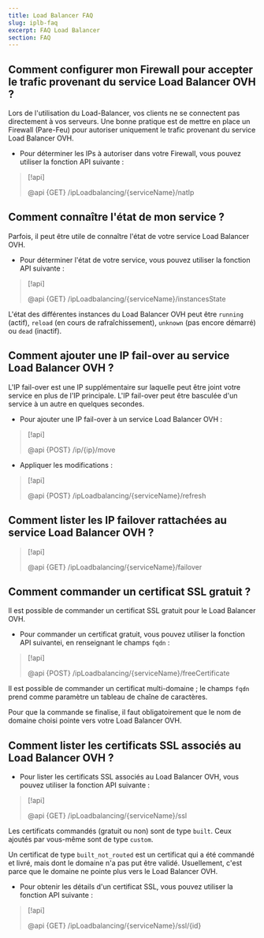 ```yaml
---
title: Load Balancer FAQ
slug: iplb-faq
excerpt: FAQ Load Balancer
section: FAQ
---
```



## Comment configurer mon Firewall pour accepter le trafic provenant du service Load Balancer OVH ?
Lors de l'utilisation du Load-Balancer, vos clients ne se connectent pas directement à vos serveurs. Une bonne pratique est de mettre en place un Firewall (Pare-Feu) pour autoriser uniquement le trafic provenant du service Load Balancer OVH.

- Pour déterminer les IPs à autoriser dans votre Firewall, vous pouvez utiliser la fonction API suivante :

> [!api]
>
> @api {GET} /ipLoadbalancing/{serviceName}/natIp
> 


## Comment connaître l'état de mon service ?
Parfois, il peut être utile de connaître l'état de votre service Load Balancer OVH.

- Pour déterminer l'état de votre service, vous pouvez utiliser la fonction API suivante :

> [!api]
>
> @api {GET} /ipLoadbalancing/{serviceName}/instancesState
> 

L'état des différentes instances du Load Balancer OVH peut être `running` (actif), `reload` (en cours de rafraîchissement), `unknown` (pas encore démarré) ou `dead` (inactif).


## Comment ajouter une IP fail-over au service Load Balancer OVH ?
L'IP fail-over est une IP supplémentaire sur laquelle peut être joint votre service en plus de l'IP principale. L'IP fail-over peut être basculée d'un service à un autre en quelques secondes.

- Pour ajouter une IP fail-over à un service Load Balancer OVH :

> [!api]
>
> @api {POST} /ip/{ip}/move
> 

- Appliquer les modifications :

> [!api]
>
> @api {POST} /ipLoadbalancing/{serviceName}/refresh
> 


## Comment lister les IP failover rattachées au service Load Balancer OVH ?

> [!api]
>
> @api {GET} /ipLoadbalancing/{serviceName}/failover
> 


## Comment commander un certificat SSL gratuit ?
Il est possible de commander un certificat SSL gratuit pour le Load Balancer OVH.

- Pour commander un certificat gratuit, vous pouvez utiliser la fonction API suivantei, en renseignant le champs `fqdn` :

> [!api]
>
> @api {POST} /ipLoadbalancing/{serviceName}/freeCertificate
> 

Il est possible de commander un certificat multi-domaine ; le champs `fqdn` prend comme paramètre un tableau de chaîne de caractères.

Pour que la commande se finalise, il faut obligatoirement que le nom de domaine choisi pointe vers votre Load Balancer OVH.


## Comment lister les certificats SSL associés au Load Balancer OVH ?

- Pour lister les certificats SSL associés au Load Balancer OVH, vous pouvez utiliser la fonction API suivante :

> [!api]
>
> @api {GET} /ipLoadbalancing/{serviceName}/ssl
>

Les certificats commandés (gratuit ou non) sont de type `built`. Ceux ajoutés par vous-même sont de type `custom`.

Un certificat de type `built_not_routed` est un certificat qui a été commandé et livré, mais dont le domaine n'a pas put être validé. Usuellement, c'est parce que le domaine ne pointe plus vers le Load Balancer OVH.

- Pour obtenir les détails d'un certificat SSL, vous pouvez utiliser la fonction API suivante :

> [!api]
>
> @api {GET} /ipLoadbalancing/{serviceName}/ssl/{id}
>

